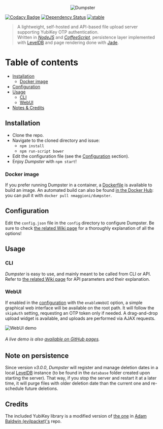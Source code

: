 <p align="center">
  <img src="https://nmaggioni.github.io/dumpster/dumpster_logo.png" alt="Dumpster"/>
</p>

[![Codacy Badge](https://api.codacy.com/project/badge/grade/29b49730fea944feb66f85f73f4c858f)](https://www.codacy.com/app/nmaggioni/Dumpster) [![Dependency Status](https://david-dm.org/nmaggioni/dumpster.svg)](https://david-dm.org/nmaggioni/dumpster) [![stable](http://badges.github.io/stability-badges/dist/stable.svg)](http://github.com/badges/stability-badges)
> A lightweight, self-hosted and API-based file upload server supporting YubiKey OTP authentication.<br> Written in [*NodeJS*][5] and [*CoffeeScript*][6], persistence layer implemented with [LevelDB][7] and page rendering done with [Jade][8].

# Table of contents
+ [Installation](#installation)
  - [Docker image](#docker-image)
+ [Configuration](#configuration)
+ [Usage](#usage)
  - [CLI](#cli)
  - [WebUI](#webui)
+ [Notes & Credits](#note-on-persistence)

## Installation
+ Clone the repo.
+ Navigate to the cloned directory and issue:
  - `npm install`
  - `npm run-script bower`
+ Edit the configuration file (see the [Configuration](#configuration) section).
+ Enjoy *Dumpster* with `npm start`!

### Docker image
If you prefer running Dumpster in a container, a [Dockerfile](Dockerfile) is available to build an image.
An automated build can also be found [in the Docker Hub][9]: you can pull it with `docker pull nmaggioni/dumpster`.

## Configuration
Edit the `config.json` file in the `config` directory to configure Dumpster. Be sure to check [the related Wiki page][3] for a thoroughly explanation of all the options!

## Usage
### CLI
*Dumpster* is easy to use, and mainly meant to be called from CLI or API. Refer to [the related Wiki page][4] for API parameters and their explanation.

### WebUI
If enabled in the [configuration](#configuration) with the `enableWebUI` option, a simple graphical web interface will be available on the root path. It will follow the `skipAuth` setting, requesting an OTP token only if needed. A drag-and-drop upload widget is available, and uploads are performed via AJAX requests.

![WebUI demo](https://nmaggioni.github.io/dumpster/dumpster.png)

###### A live demo is also [available on GitHub pages][10].

## Note on persistence
Since version *v3.0.0*, *Dumpster* will register and manage deletion dates in a local [LevelDB][7] instance (to be found in the `database` folder created upon starting the server). That way, if you stop the server and restart it at a later time, it will purge files with older deletion date than the current one and re-schedule future deletions.

## Credits
The included YubiKey library is a modified version of [the one][1] in [Adam Baldwin (evilpacket)'s][2] repo.

[1]: https://github.com/evilpacket/node-yubikey
[2]: https://github.com/evilpacket
[3]: https://github.com/nmaggioni/Dumpster/wiki/Configuration
[4]: https://github.com/nmaggioni/Dumpster/wiki/API-or-CLI-usage
[5]: https://nodejs.org/en/
[6]: http://coffeescript.org/
[7]: http://leveldb.org/
[8]: http://jade-lang.com/
[9]: https://hub.docker.com/r/nmaggioni/dumpster/
[10]: https://nmaggioni.github.io/dumpster/
